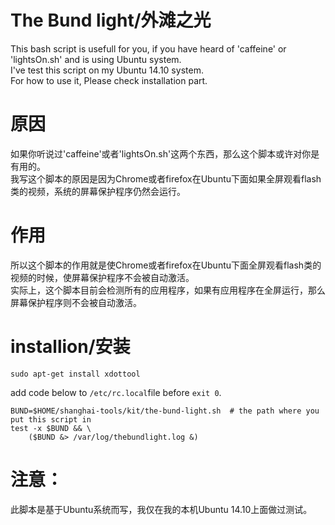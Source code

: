 The Bund light/外滩之光
==============

This bash script is usefull for you, if you have heard of 'caffeine' or 'lightsOn.sh' and is using Ubuntu system.  
I've test this script on my Ubuntu 14.10 system.  
For how to use it, Please check installation part.  



# 原因
如果你听说过'caffeine'或者'lightsOn.sh'这两个东西，那么这个脚本或许对你是有用的。  
我写这个脚本的原因是因为Chrome或者firefox在Ubuntu下面如果全屏观看flash类的视频，系统的屏幕保护程序仍然会运行。


# 作用
所以这个脚本的作用就是使Chrome或者firefox在Ubuntu下面全屏观看flash类的视频的时候，使屏幕保护程序不会被自动激活。  
实际上，这个脚本目前会检测所有的应用程序，如果有应用程序在全屏运行，那么屏幕保护程序则不会被自动激活。

# installion/安装
```
sudo apt-get install xdottool
```

add code below to `/etc/rc.local`file before `exit 0`.
```
BUND=$HOME/shanghai-tools/kit/the-bund-light.sh  # the path where you put this script in
test -x $BUND && \
    ($BUND &> /var/log/thebundlight.log &)
```

# 注意：
此脚本是基于Ubuntu系统而写，我仅在我的本机Ubuntu 14.10上面做过测试。



